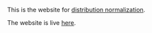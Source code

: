 This is the website for [distribution normalization](https://github.com/fengyuli-dev/distribution-normalization).

The website is live [here](https://fengyuli-dev.github.io/dn-website/).